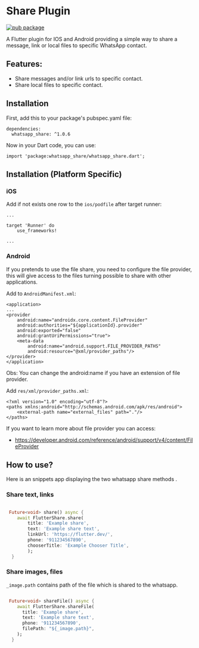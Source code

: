 # Share Plugin

[![pub package](https://img.shields.io/pub/v/whatsapp_share.svg)](https://pub.dartlang.org/packages/flutter_share)


A Flutter plugin for IOS and Android providing a simple way to share a message, link or local files to specific WhatsApp contact.

## Features:

* Share messages and/or link urls to specific contact.
* Share local files to specific contact.


## Installation

First, add this to your package's pubspec.yaml file:
```
dependencies:
  whatsapp_share: ^1.0.6
```

Now in your Dart code, you can use:
```
import 'package:whatsapp_share/whatsapp_share.dart';
```
## Installation (Platform Specific)

### iOS

Add if not exists one row to the `ios/podfile` after target runner:

```
...

target 'Runner' do
    use_frameworks!

...
```

### Android

If you pretends to use the file share, you need to configure the file provider, this will give access to the files turning possible to share with other applications.

Add to `AndroidManifest.xml`:

```
<application>
...
<provider
    android:name="androidx.core.content.FileProvider"
    android:authorities="${applicationId}.provider"
    android:exported="false"
    android:grantUriPermissions="true">
    <meta-data
        android:name="android.support.FILE_PROVIDER_PATHS"
        android:resource="@xml/provider_paths"/>
</provider>
</application>
```
Obs: You can change the android:name if you have an extension of file provider.

Add `res/xml/provider_paths.xml`:

```
<?xml version="1.0" encoding="utf-8"?>
<paths xmlns:android="http://schemas.android.com/apk/res/android">
    <external-path name="external_files" path="."/>
</paths>
```

If you want to learn more about file provider you can access: 

  - https://developer.android.com/reference/android/support/v4/content/FileProvider 

## How to use?

Here is an snippets app displaying the two whatsapp share methods .

### Share text, links

```Dart

 Future<void> share() async {
    await FlutterShare.share(
        title: 'Example share',
        text: 'Example share text',
        linkUrl: 'https://flutter.dev/',
        phone: '911234567890',
        chooserTitle: 'Example Chooser Title',
        );
  }

```

### Share images, files

```_image.path``` contains path of the file which is shared to the whatsapp.

```Dart

 Future<void> shareFile() async {
    await FlutterShare.shareFile(
      title: 'Example share',
      text: 'Example share text',
      phone: '911234567890',
      filePath: "${_image.path}",
    );
  }

```